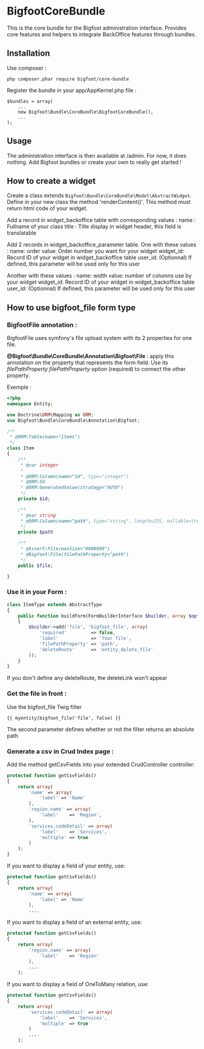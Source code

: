 BigfootCoreBundle
=================

This is the core bundle for the Bigfoot administration interface.
Provides core features and helpers to integrate BackOffice features through bundles.

Installation
------------

Use composer :

    php composer.phar require bigfoot/core-bundle

Register the bundle in your app/AppKernel.php file :

    $bundles = array(
        ...
        new Bigfoot\Bundle\CoreBundle\BigfootCoreBundle(),
        ...
    );

Usage
-----

The administration interface is then available at /admin. For now, it does nothing. Add Bigfoot bundles or create your own to really get started !


How to create a widget
---------------

Create a class extends `Bigfoot\Bundle\CoreBundle\Model\AbstractWidget`.
Define in your new class the method 'renderContent()'. This method must return html code of your widget.

Add a record in widget_backoffice table with corresponding values :
  name : Fullname of your class
  title : Title display in widget header, this field is translatable

Add 2 records in widget_backoffice_parameter table.
One with these values :
  name: order
  value: Order number you want for your widget
  widget_id: Record ID of your widget in widget_backoffice table
  user_id: (Optionnal) If defined, this parameter will be used only for this user

Another with these values :
  name: width
  value: number of columns use by your widget
  widget_id: Record ID of your widget in widget_backoffice table
  user_id: (Optionnal) If defined, this parameter will be used only for this user


How to use bigfoot_file form type
---------------

### BigfootFile annotation :
BigfootFile uses symfony's file upload system with its 2 properties for one file.

**@Bigfoot\Bundle\CoreBundle\Annotation\Bigfoot\File** : apply this annotation on the property that represents the form field. Use its *filePathProperty
filePathProperty* option (required) to connect the other property.

Exemple :
``` php
<?php
namespace Entity;

use Doctrine\ORM\Mapping as ORM;
use Bigfoot\Bundle\CoreBundle\Annotation\Bigfoot;

/**
 * @ORM\Table(name="items")
 */
class Item
{
    /**
     * @var integer
     *
     * @ORM\Column(name="id", type="integer")
     * @ORM\Id
     * @ORM\GeneratedValue(strategy="AUTO")
     */
    private $id;

    /**
     * @var string
     * @ORM\Column(name="path", type="string", length=255, nullable=true)
     */
    private $path

    /**
     * @Assert\File(maxSize="6000000")
     * @Bigfoot\File(filePathProperty="path")
     */
    public $file;

}
```

### Use it in your Form :
``` php
class ItemType extends AbstractType
{
    public function buildForm(FormBuilderInterface $builder, array $options)
    {
        $builder->add('file', 'bigfoot_file', array(
            'required'         => false,
            'label'            => 'Your file',
            'filePathProperty' => 'path',
            'deleteRoute'      => 'entity_delete_file'
        ));
    }
}
```
If you don't define any deleteRoute, the deleteLink won't appear

### Get the file in front :

Use the bigfoot_file Twig filter
```html+django
{{ myentity|bigfoot_file('file', false) }}
```
The second parameter defines whether or not the filter returns an absolute path

### Generate a csv in Crud Index page :

Add the method getCsvFields into your extended CrudController controller:

``` php
protected function getCsvFields()
{
    return array(
        'name' => array(
            'label' => 'Name'
        ),
        'region.name' => array(
            'label'    => 'Region',
        ),
        'services.codeDetail' => array(
            'label'    => 'Services',
            'multiple' => true
        )
    );
}
```

If you want to display a field of your entity, use:

``` php
protected function getCsvFields()
{
    return array(
        'name' => array(
            'label' => 'Name'
        ),
        ....
```

If you want to display a field of an external entity, use:

``` php
protected function getCsvFields()
{
    return array(
        'region.name' => array(
            'label'    => 'Region'
        ),
        ....
    );
```

If you want to display a field of OneToMany relation, use:

``` php
protected function getCsvFields()
{
    return array(
        'services.codeDetail' => array(
            'label'    => 'Services',
            'multiple' => true
        )
        ....
    );
```
